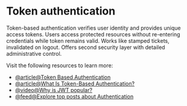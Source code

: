 # Token authentication

Token-based authentication verifies user identity and provides unique access tokens. Users access protected resources without re-entering credentials while token remains valid. Works like stamped tickets, invalidated on logout. Offers second security layer with detailed administrative control.

Visit the following resources to learn more:

- [@article@Token Based Authentication](https://roadmap.sh/guides/token-authentication)
- [@article@What Is Token-Based Authentication?](https://www.okta.com/identity-101/what-is-token-based-authentication/)
- [@video@Why is JWT popular?](https://www.youtube.com/watch?v=P2CPd9ynFLg)
- [@feed@Explore top posts about Authentication](https://app.daily.dev/tags/authentication?ref=roadmapsh)